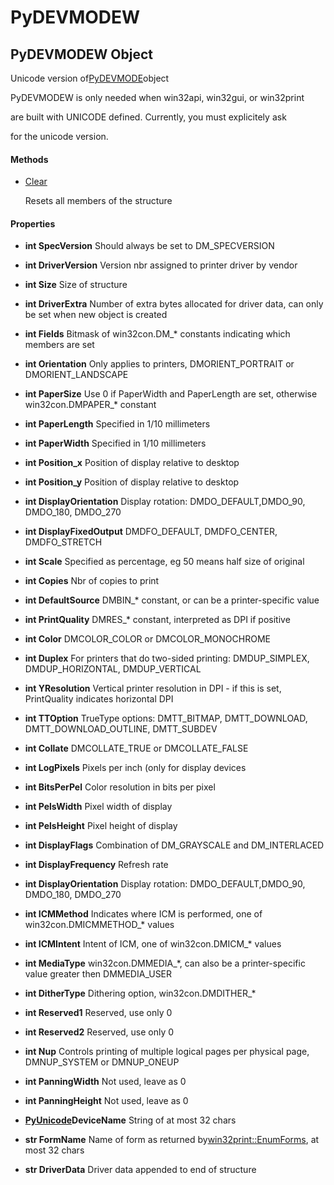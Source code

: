 # PyDEVMODEW

## PyDEVMODEW Object

Unicode version of[PyDEVMODE](#pydevmode)object 

PyDEVMODEW is only needed when win32api, win32gui, or win32print 

are built with UNICODE defined\.  Currently, you must explicitely ask 

for the unicode version\.

#### Methods


  - [Clear](PyDEVMODEW.md#pydevmodewclear)

    Resets all members of the structure&nbsp;

#### Properties

  -  **int SpecVersion** 
    Should always be set to DM\_SPECVERSION

  -  **int DriverVersion** 
    Version nbr assigned to printer driver by vendor

  -  **int Size** 
    Size of structure

  -  **int DriverExtra** 
    Number of extra bytes allocated for driver data, can only be set when new object is created

  -  **int Fields** 
    Bitmask of win32con\.DM\_\* constants indicating which members are set

  -  **int Orientation** 
    Only applies to printers, DMORIENT\_PORTRAIT or DMORIENT\_LANDSCAPE

  -  **int PaperSize** 
    Use 0 if PaperWidth and PaperLength are set, otherwise win32con\.DMPAPER\_\* constant

  -  **int PaperLength** 
    Specified in 1/10 millimeters

  -  **int PaperWidth** 
    Specified in 1/10 millimeters

  -  **int Position\_x** 
    Position of display relative to desktop

  -  **int Position\_y** 
    Position of display relative to desktop

  -  **int DisplayOrientation** 
    Display rotation: DMDO\_DEFAULT,DMDO\_90, DMDO\_180, DMDO\_270

  -  **int DisplayFixedOutput** 
    DMDFO\_DEFAULT, DMDFO\_CENTER, DMDFO\_STRETCH

  -  **int Scale** 
    Specified as percentage, eg 50 means half size of original

  -  **int Copies** 
    Nbr of copies to print

  -  **int DefaultSource** 
    DMBIN\_\* constant, or can be a printer-specific value

  -  **int PrintQuality** 
    DMRES\_\* constant, interpreted as DPI if positive

  -  **int Color** 
    DMCOLOR\_COLOR or DMCOLOR\_MONOCHROME

  -  **int Duplex** 
    For printers that do two-sided printing: DMDUP\_SIMPLEX, DMDUP\_HORIZONTAL, DMDUP\_VERTICAL

  -  **int YResolution** 
    Vertical printer resolution in DPI - if this is set, PrintQuality indicates horizontal DPI

  -  **int TTOption** 
    TrueType options: DMTT\_BITMAP, DMTT\_DOWNLOAD, DMTT\_DOWNLOAD\_OUTLINE, DMTT\_SUBDEV

  -  **int Collate** 
    DMCOLLATE\_TRUE or DMCOLLATE\_FALSE

  -  **int LogPixels** 
    Pixels per inch \(only for display devices

  -  **int BitsPerPel** 
    Color resolution in bits per pixel

  -  **int PelsWidth** 
    Pixel width of display

  -  **int PelsHeight** 
    Pixel height of display

  -  **int DisplayFlags** 
    Combination of DM\_GRAYSCALE and DM\_INTERLACED

  -  **int DisplayFrequency** 
    Refresh rate

  -  **int DisplayOrientation** 
    Display rotation: DMDO\_DEFAULT,DMDO\_90, DMDO\_180, DMDO\_270

  -  **int ICMMethod** 
    Indicates where ICM is performed, one of win32con\.DMICMMETHOD\_\* values

  -  **int ICMIntent** 
    Intent of ICM, one of win32con\.DMICM\_\* values

  -  **int MediaType** 
    win32con\.DMMEDIA\_\*, can also be a printer-specific value greater then DMMEDIA\_USER

  -  **int DitherType** 
    Dithering option, win32con\.DMDITHER\_\*

  -  **int Reserved1** 
    Reserved, use only 0

  -  **int Reserved2** 
    Reserved, use only 0

  -  **int Nup** 
    Controls printing of multiple logical pages per physical page, DMNUP\_SYSTEM or DMNUP\_ONEUP

  -  **int PanningWidth** 
    Not used, leave as 0

  -  **int PanningHeight** 
    Not used, leave as 0

  -  **[PyUnicode](#pyunicode)DeviceName** 
    String of at most 32 chars

  -  **str FormName** 
    Name of form as returned by[win32print::EnumForms](win32print.md#win32printenumforms), at most 32 chars

  -  **str DriverData** 
    Driver data appended to end of structure